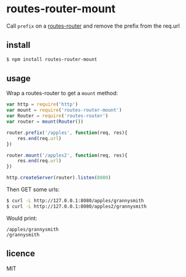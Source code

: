routes-router-mount
===================

Call `prefix` on a [routes-router](https://github.com/Raynos/routes-router) and remove the prefix from the req.url

## install

```bash
$ npm install routes-router-mount
```

## usage

Wrap a routes-router to get a `mount` method:

```js
var http = require('http')
var mount = require('routes-router-mount')
var Router = require('routes-router')
var router = mount(Router())

router.prefix('/apples', function(req, res){
	res.end(req.url)
})

router.mount('/apples2', function(req, res){
	res.end(req.url)
})

http.createServer(router).listen(8080)
```

Then GET some urls:

```bash
$ curl -L http://127.0.0.1:8080/apples/grannysmith
$ curl -L http://127.0.0.1:8080/apples2/grannysmith
```

Would print:

```
/apples/grannysmith
/grannysmith
```

## licence

MIT